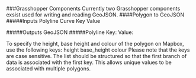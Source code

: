 ###Grasshopper Components
Currently two Grasshopper components exsist used for writing and reading GeoJSON. 
####Polygon to GeoJSON 
#####Inputs
Polyline Curve
Key
Value

#####Outputs
GeoJSON
#####Polyline
Key:
Value:



To specify the height, base height and colour of the polygon on Mapbox, use the following keys: height
base_height
colour 
Please note that the keys are case sensitive. 
The list should be structured so that the first branch of data is associated with the first key. This allows unique values to be associated with multiple polygons.
